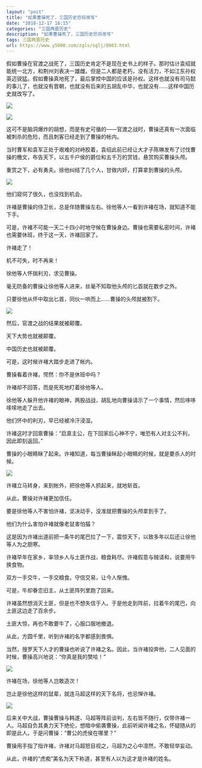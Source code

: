 ```yaml
---
layout: "post"
title: "如果曹操死了，三国历史恐将改写"
date: "2018-12-17 16:15"
categories: "三国两晋历史"
description: "如果曹操死了，三国历史恐将改写"
tags: 三国两晋历史
url: https://www.y5000.com/zgls/sglj/8903.html
---
```






假如曹操在官渡之战死了，三国历史肯定不是现在史书上的样子。那时估计袁绍就能统一北方，和荆州刘表决一雄雌。但是二人都是老朽，没有活力，不如江东孙权英迈锐猛。假如曹操真地死了，最后掌控中国的应该是孙权。这样也就没有司马懿的事儿了，也就没有晋朝，也就没有后来的五胡乱中华，也就没有……这样中国历史就改写了。

![](https://img.y5000.com/uploads/allimg/161230/8-161230153929408.jpg)

![](https://img.y5000.com/uploads/allimg/161230/8-16123015393AQ.jpg)

这可不是脑洞爆炸的胡想，而是有史可循的——官渡之战时，曹操还真有一次面临被刺杀的危险，而且刺客已经走到了曹操的帐内。

当时曹军和袁军正处于艰难的对峙胶着，袁绍此前已经让大才子陈琳发布了讨伐曹操的檄文，布告天下，以五千户侯的爵位和五千万的赏钱，悬赏购买曹操头颅。

重赏之下，必有勇夫。徐他纠结了几个人，甘做内奸，打算拿到曹操的头颅。

![](https://img.y5000.com/uploads/allimg/161230/8-161230154139133.jpg)

他们窥伺了很久，也没找到机会。

许褚是曹操的侍卫长，总是伴随曹操左右。徐他等人一看到许褚在场，就知道不能下手。

可是，许褚不可能一天二十四小时地守候在曹操身边。曹操也需要私密时间，许褚也需要休班，终于这一天，许褚回家了。

许褚走了！

机不可失，时不再来！

徐他等人怀揣利刃，求见曹操。

毫无防备的曹操让徐他等人进来，丝毫不知取他头颅的匕首就在数步之外。

只要徐他从怀中取出匕首，同伙一哄而上……曹操的头颅就被割下。

![](https://img.y5000.com/uploads/allimg/161230/8-161230153953537.jpg)

然后，官渡之战的结果就被颠覆。

天下大势也就被颠覆。

中国历史也就被颠覆。

可是，这时候许褚大踏步走进了帐内。

曹操看着许褚，愕然：你不是休班中吗？

许褚却不回答，而是死死地盯着徐他等人。

徐他等人躲开他许褚的眼神，两股战战，胡乱地向曹操请示了一个事情，然后哆哆嗦嗦地走了出去。

他们怀中的利刃，早已经被冷汗浸湿。

许褚这时才回禀曹操：“启禀主公，在下回家后心神不宁，唯恐有人对主公不利，因此即刻返回。”

曹操的小眼睛眯了起来。许褚知道，每当曹操眯起小眼睛的时候，就是要杀人的时候。

![](https://img.y5000.com/uploads/allimg/161230/8-161230154001G5.jpg)

许褚立马转身，来到帐外，把徐他等人抓起来，就地斩首。

从此，曹操对许褚更加信任。

要是徐他等人不害怕许褚，坚决动手，没准就把曹操的头颅拿到手了。

他们为什么害怕许褚就像老鼠害怕猫？

这是因为许褚出道前把一条牛的尾巴拉了一下，震惊天下，以致多年以后还让徐他等人为之胆寒。

许褚早年在家乡，率领乡人与土匪作战，粮食耗尽。许褚假意与贼请和，说要用牛换食物。

双方一手交牛，一手交粮食。守信交易，让今人惭愧。

可是，牛却眷恋旧主，从土匪阵列里跑了回来。

许褚虽然想消灭土匪，但是也不想失信于人。于是他走到阵前，拉着牛的尾巴，向土匪这边走了百余步。

土匪大惊，再也不敢要牛了，心服口服地撤退。

从此，方圆千里，听到许褚的名字都感到畏惧。

当然，搜罗天下人才的曹操也听说了许褚之名。因此，当许褚投奔他，二人见面的时候，曹操高兴地说：“你真是我的樊哙！”

![](https://img.y5000.com/uploads/allimg/161230/8-161230154011224.jpg)

许褚在场，徐他等人岂敢造次！

岂止是徐他这样的鼠辈，就连马超这样的天下名将，也忌惮许褚。

![](https://img.y5000.com/uploads/allimg/161230/8-161230154029150.jpg)

后来关中大战，曹操曹操与韩遂、马超等阵前谈判，左右皆不随行，仅带许褚一人。马超自负其勇力天下绝伦，想暗中偷袭曹操，此前听闻许褚之名，怀疑随从的即是此人。于是问曹操：“曹公的虎侯在哪里？”

曹操用手指了指许褚，许褚对马超怒目视之，马超为之心中凛然，不敢轻举妄动。

从此，许褚的“虎痴”美名为天下称道，甚至有人以为这才是许褚的姓名。
